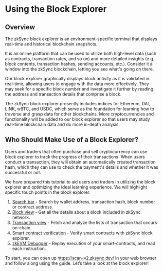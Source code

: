 # Using the Block Explorer

## Overview
The zkSync block explorer is an environment-specific terminal that displays real-time and historical blockchain snapshots.

It is an online platform that can be used to utilize both high-level data (such as contracts, transaction rates, and so on) and more detailed insights (e.g. block contents, transaction hashes, sending accounts, etc.).
Consider it a window into the zkSync blockchain, letting you see what's going on there.

Our block explorer graphically displays block activity as it is validated in real-time, allowing users to engage with the data more effectively. They may seek for a specific block number and investigate it further by reading the address and transaction details that comprise a block.

The zkSync block explorer presently includes indices for Ethereum, DAI, LINK, wBTC, and USDC, which serve as the foundation for learning how to traverse and grasp data for other blockchains. More cryptocurrencies and functionality will be added to our block explorer so that users may study real-time blockchain data and do more in-depth analysis.

## Who Should Make Use of a Block Explorer?

Users and traders that often purchase and sell cryptocurrency can use block explorer to track the progress of their transactions. When users conduct a transaction, they will obtain an automatically created transaction hash, which they can use to check the payment's details and whether it was successful or not.

We have prepared this tutorial to aid users and traders in utilizing the block explorer and optimizing the ideal learning experience. We will highlight specific touch points in the block explorer:

1. [Search bar](./search.md) - Search by wallet address, transaction hash, block number or contract address.
2. [Block view](./block-view.md) - Get all the details about a block included in zkSync network.
3. [Transaction view](./block-view.md#transactions) - Fetch and analyze the lists of transaction that occurs on-chain.
4. [Smart contract verification](./contract-verification.md) - Verify smart contracts with zkSync block explorer.
5. [zkEVM Debugger]() - Replay execution of your smart-contracts, and read each instruction.

To start, you can open up https://scan-v2.zksync.dev/ in your web browser and follow along using the guide.
Let’s take a look at the block explorer!